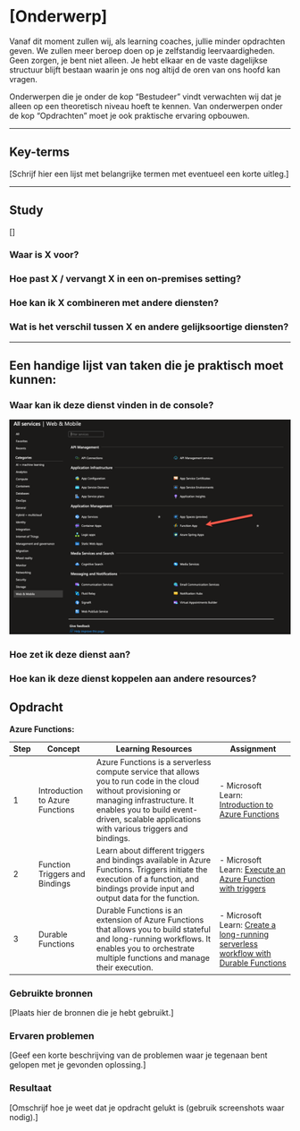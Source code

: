 # [Onderwerp]
Vanaf dit moment zullen wij, als learning coaches, jullie minder opdrachten geven. We zullen meer beroep doen op je zelfstandig leervaardigheden. Geen zorgen, je bent niet alleen. Je hebt elkaar en de vaste dagelijkse structuur blijft bestaan waarin je ons nog altijd de oren van ons hoofd kan vragen.

Onderwerpen die je onder de kop “Bestudeer” vindt verwachten wij dat je alleen op een theoretisch niveau hoeft te kennen. Van onderwerpen onder de kop “Opdrachten” moet je ook praktische ervaring opbouwen.


---

## Key-terms
[Schrijf hier een lijst met belangrijke termen met eventueel een korte uitleg.]

---

## Study
[]
### Waar is X voor?
### Hoe past X / vervangt X in een on-premises setting?
### Hoe kan ik X combineren met andere diensten?
### Wat is het verschil tussen X en andere gelijksoortige diensten?

---

## Een handige lijst van taken die je praktisch moet kunnen:
### Waar kan ik deze dienst vinden in de console?
![Functions](../00_includes/AZ-14/Functions.png)
### Hoe zet ik deze dienst aan?
### Hoe kan ik deze dienst koppelen aan andere resources?



## Opdracht


**Azure Functions:**

| Step | Concept | Learning Resources | Assignment |
|------|---------|--------------------|------------|
| 1    | Introduction to Azure Functions | Azure Functions is a serverless compute service that allows you to run code in the cloud without provisioning or managing infrastructure. It enables you to build event-driven, scalable applications with various triggers and bindings. | - Microsoft Learn: [Introduction to Azure Functions](https://docs.microsoft.com/en-us/learn/modules/create-serverless-logic-with-azure-functions/) | Create an Azure Function app. Write a simple function triggered by an HTTP request and return a response. Test the function using the Azure portal or a REST client. |
| 2    | Function Triggers and Bindings | Learn about different triggers and bindings available in Azure Functions. Triggers initiate the execution of a function, and bindings provide input and output data for the function. | - Microsoft Learn: [Execute an Azure Function with triggers](https://learn.microsoft.com/en-us/training/modules/execute-azure-function-with-triggers/) | Create a function with various triggers, such as Blob Storage, Queue Storage, or Timer. Use bindings to read data from and write data to different Azure services. |
| 3    | Durable Functions | Durable Functions is an extension of Azure Functions that allows you to build stateful and long-running workflows. It enables you to orchestrate multiple functions and manage their execution. | - Microsoft Learn: [Create a long-running serverless workflow with Durable Functions](https://docs.microsoft.com/en-us/learn/modules/create-long-running-serverless-workflow-with-durable-functions/) | Create a Durable Function workflow that involves multiple functions and manages their execution order and state. Test the workflow using various triggers and explore the monitoring capabilities. |




### Gebruikte bronnen
[Plaats hier de bronnen die je hebt gebruikt.]

### Ervaren problemen
[Geef een korte beschrijving van de problemen waar je tegenaan bent gelopen met je gevonden oplossing.]

### Resultaat
[Omschrijf hoe je weet dat je opdracht gelukt is (gebruik screenshots waar nodig).]
